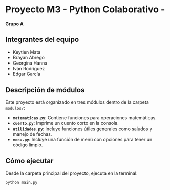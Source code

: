 # Proyecto M3 - Python Colaborativo -
**Grupo A**

##  Integrantes del equipo
- Keytlen Mata  
- Brayan Abrego  
- Georgina Hanna 
- Iván Rodríguez  
- Edgar García


## Descripción de módulos
Este proyecto está organizado en tres módulos dentro de la carpeta `modulos/`:

- **`matematicas.py`**: Contiene funciones para operaciones matemáticas.
- **`cuento.py`**: Imprime un cuento corto en la consola.
- **`utilidades.py`**: Incluye funciones útiles generales como saludos y manejo de fechas.
- **`menu.py`**: Incluye una función de menú con opciones para tener un código limpio.

## Cómo ejecutar
Desde la carpeta principal del proyecto, ejecuta en la terminal:

```bash
python main.py